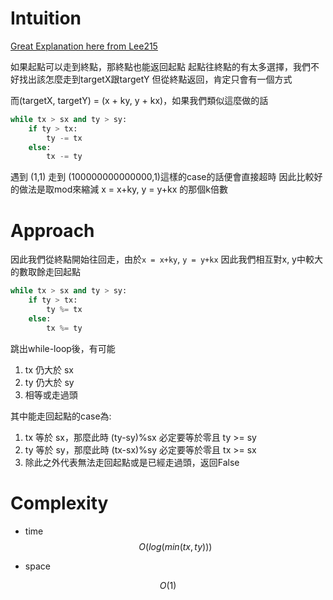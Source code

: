 # Intuition

[Great Explanation here from Lee215](https://leetcode.com/problems/reaching-points/solutions/114856/java-c-python-modulo-from-the-end/?orderBy=most_votes)

如果起點可以走到終點，那終點也能返回起點
起點往終點的有太多選擇，我們不好找出該怎麼走到targetX跟targetY
但從終點返回，肯定只會有一個方式

而(targetX, targetY) = (x + ky, y + kx)，如果我們類似這麼做的話

```py
while tx > sx and ty > sy:
    if ty > tx:
        ty -= tx
    else:
        tx -= ty
```

遇到 (1,1) 走到 (100000000000000,1)這樣的case的話便會直接超時
因此比較好的做法是取mod來縮減 x = x+ky, y = y+kx 的那個k倍數

# Approach

因此我們從終點開始往回走，由於`x = x+ky`, `y = y+kx`
因此我們相互對x, y中較大的數取餘走回起點

```py
while tx > sx and ty > sy:
    if ty > tx:
        ty %= tx
    else:
        tx %= ty
```

跳出while-loop後，有可能
1. tx 仍大於 sx
2. ty 仍大於 sy
3. 相等或走過頭

其中能走回起點的case為:
1. tx 等於 sx，那麼此時 (ty-sy)%sx 必定要等於零且 ty >= sy
2. ty 等於 sy，那麼此時 (tx-sx)%sy 必定要等於零且 tx >= sx
3. 除此之外代表無法走回起點或是已經走過頭，返回False

# Complexity

- time
$$O(log(min(tx, ty)))$$

- space

$$O(1)$$